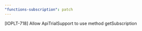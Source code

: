 ```yaml
---
"functions-subscription": patch
---
```


[IOPLT-718] Allow ApiTrialSupport to use method getSubscription
